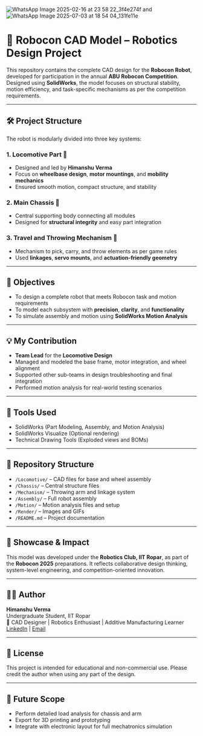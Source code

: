 ![WhatsApp Image 2025-02-16 at 23 58 22_3f4e274f](https://github.com/user-attachments/assets/e82d28c8-75db-484c-925a-d49bd2404452) and ![WhatsApp Image 2025-07-03 at 18 54 04_131fe11e](https://github.com/user-attachments/assets/a954b9b8-adc5-42a0-b3a0-285654dc36d0)



# 🤖 Robocon CAD Model – Robotics Design Project

This repository contains the complete CAD design for the **Robocon Robot**, developed for participation in the annual **ABU Robocon Competition**. Designed using **SolidWorks**, the model focuses on structural stability, motion efficiency, and task-specific mechanisms as per the competition requirements.

---

## 🛠️ Project Structure

The robot is modularly divided into three key systems:

### 1. Locomotive Part 🚗
- Designed and led by **Himanshu Verma**
- Focus on **wheelbase design**, **motor mountings**, and **mobility mechanics**
- Ensured smooth motion, compact structure, and stability

### 2. Main Chassis 🔩
- Central supporting body connecting all modules
- Designed for **structural integrity** and easy part integration

### 3. Travel and Throwing Mechanism 🎯
- Mechanism to pick, carry, and throw elements as per game rules
- Used **linkages**, **servo mounts**, and **actuation-friendly geometry**

---

## 🎯 Objectives

- To design a complete robot that meets Robocon task and motion requirements  
- To model each subsystem with **precision**, **clarity**, and **functionality**  
- To simulate assembly and motion using **SolidWorks Motion Analysis**

---

## 💡 My Contribution

- **Team Lead** for the **Locomotive Design**
- Managed and modeled the base frame, motor integration, and wheel alignment
- Supported other sub-teams in design troubleshooting and final integration
- Performed motion analysis for real-world testing scenarios

---

## 🧰 Tools Used

- SolidWorks (Part Modeling, Assembly, and Motion Analysis)
- SolidWorks Visualize (Optional rendering)
- Technical Drawing Tools (Exploded views and BOMs)
---

## 📁 Repository Structure

- `/Locomotive/` – CAD files for base and wheel assembly  
- `/Chassis/` – Central structure files  
- `/Mechanism/` – Throwing arm and linkage system  
- `/Assembly/` – Full robot assembly  
- `/Motion/` – Motion analysis files and setup  
- `/Render/` – Images and GIFs  
- `/README.md` – Project documentation  

---

## 📢 Showcase & Impact

This model was developed under the **Robotics Club, IIT Ropar**, as part of the **Robocon 2025** preparations. It reflects collaborative design thinking, system-level engineering, and competition-oriented innovation.

---

## 👨‍💻 Author

**Himanshu Verma**  
Undergraduate Student, IIT Ropar  
🚀 CAD Designer | Robotics Enthusiast | Additive Manufacturing Learner  
[LinkedIn]([https://www.linkedin.com/in/your-profile](https://www.linkedin.com/in/himanshu-verma-18329728a)) | [Email](himanshu.workspace21@gmail.com)

---

## 📜 License

This project is intended for educational and non-commercial use. Please credit the author when using any part of the design.

---

## 📌 Future Scope

- Perform detailed load analysis for chassis and arm  
- Export for 3D printing and prototyping  
- Integrate with electronic layout for full mechatronics simulation


